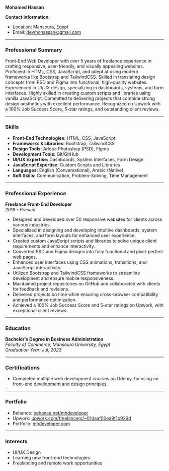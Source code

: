 **Mohamed Hassan**

**Contact Information:**

- Location: Mansoura, Egypt
- Email: [devmohassan@gmail.com](mailto:devmohassan@gmail.com)

---

### **Professional Summary**

Front-End Web Developer with over 5 years of freelance experience in crafting responsive, user-friendly, and visually appealing websites. Proficient in HTML, CSS, JavaScript, and adept at using modern frameworks like Bootstrap and TailwindCSS. Skilled in translating design concepts from PSD and Figma into functional, high-quality websites. Experienced in UI/UX design, specializing in dashboards, systems, and form interfaces. Highly skilled in creating custom scripts and libraries using vanilla JavaScript. Committed to delivering projects that combine strong design aesthetics with excellent performance. Recognized on Upwork with a 100% Job Success Score, 5-star ratings, and outstanding client reviews.

---

### **Skills**

- **Front-End Technologies:** HTML, CSS, JavaScript
- **Frameworks & Libraries:** Bootstrap, TailwindCSS
- **Design Tools:** Adobe Photoshop (PSD), Figma
- **Development Tools:** Git/GitHub
- **UI/UX Expertise:** Dashboards, System Interfaces, Form Design
- **JavaScript Expertise:** Custom Scripts and Libraries
- **Languages:** English (Conversational), Arabic (Native)
- **Soft Skills:** Communication, Problem-Solving, Time Management

---

### **Professional Experience**

**Freelance Front-End Developer**\
*2018 - Present*

- Designed and developed over 50 responsive websites for clients across various industries.
- Specialized in designing and developing intuitive dashboards, system interfaces, and form layouts for enhanced user experience.
- Created custom JavaScript scripts and libraries to solve unique client requirements and enhance interactivity.
- Converted PSD and Figma designs into fully functional and pixel-perfect web pages.
- Enhanced user interfaces using CSS animations, transitions, and JavaScript interactivity.
- Utilized Bootstrap and TailwindCSS frameworks to streamline development and ensure mobile responsiveness.
- Maintained project repositories on GitHub and collaborated with clients for feedback and revisions.
- Delivered projects on time while ensuring cross-browser compatibility and performance optimization.
- Achieved a 100% Job Success Score and 5-star ratings on Upwork, with exceptional client reviews.

---

### **Education**

**Bachelor's Degree in Business Administration**\
*Faculty of Commerce, Mansoura University, Egypt*\
*Graduation Year: Jul, 2023*

---

### **Certifications**

- Completed multiple web development courses on Udemy, focusing on front-end development and design principles.

---

### **Portfolio**

- Behance: [behance.net/mhdeveloper](https://www.behance.net/mhdeveloper)
- Upwork: [upwork.com/freelancers/~01daaf00ea9f1b929d](https://www.upwork.com/freelancers/~01daaf00ea9f1b929d)
- Portfolio: [mhdeveloper.com](http://www.mhdeveloper.com)

---

### **Interests**

- UI/UX Design
- Learning new front-end technologies
- Freelancing and remote work opportunities


